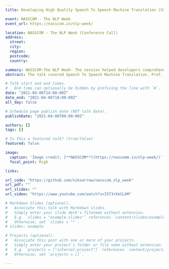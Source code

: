 ```yaml
---
title: Developing High Quality Speech To Speech Machine Translation (SSMT)

event: NASSCOM - The NLP Week
event_url: https://nasscom.in/nlp-week/

location: NASSCOM - The NLP Week (Conference Call)
address:
  street: 
  city: 
  region: 
  postcode: 
  country: 

summary: NASSCOM-The NLP Week- The session helped developers comprehend the workflow associated with the development of Speech to Speech Machine Translation models. 
abstract: The talk covered Speech To Speech Machine Translation. Prof. Pushpak Bhattacharyya and Prof. Preethi Jyothi (from IIT Bombay) pioneered the session with a talk on MT and (ASR + TTS) respectively. Jyotsana Khatri, Vineet Bhatt and Nikhil Saini demonstrated Machine Translation, Text To Speech and Automatic Speech Recognition systems with the help of a code walkthrough on Google Colab notebooks. The three components led to the formation of a complete SSMT pipeline for English to Hindi and English to Marathi language translations. 

# Talk start and end times.
#   End time can optionally be hidden by prefixing the line with `#`.
date: "2021-04-06T14:00:00Z"
date_end: "2021-04-06T18:00:00Z"
all_day: false

# Schedule page publish date (NOT talk date).
publishDate: "2021-04-06T00:00:00Z"

authors: []
tags: []

# Is this a featured talk? (true/false)
featured: false

image:
  caption: 'Image credit: [**NASSCOM**](https://nascomm.in/nlp-week/)'
  focal_point: Righ

links:

url_code: "https://github.com/niksarrow/nasscom_nlp_week"
url_pdf: ""
url_slides: ""
url_video: "https://www.youtube.com/watch?v=I5T3rkkCLkM"

# Markdown Slides (optional).
#   Associate this talk with Markdown slides.
#   Simply enter your slide deck's filename without extension.
#   E.g. `slides = "example-slides"` references `content/slides/example-slides.md`.
#   Otherwise, set `slides = ""`.
# slides: example

# Projects (optional).
#   Associate this post with one or more of your projects.
#   Simply enter your project's folder or file name without extension.
#   E.g. `projects = ["internal-project"]` references `content/project/deep-learning/index.md`.
#   Otherwise, set `projects = []`.

---
```

